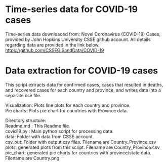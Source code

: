 # Time-series data for COVID-19 cases

Time-series data downloaded from:
Novel Coronavirus (COVID-19) Cases, provided by John Hopkins University CSSE github account. 
All details regarding data are provided in the link below.  
https://github.com/CSSEGISandData/COVID-19

# Data extraction for COVID-19 cases
This script extracts data for confirmed cases, cases that resulted in deaths, and recovered cases for each country 
and province, and writes data into a separate csv file.   

Visualization: Plots line plots for each country and province.  
Pie charts: Plots pie chart for countries with Province data.  

Directory structure:  
Readme.md : This Readme file.  
covid19.py : Main python script for processing data.  
data: Folder with data from CSSE account.  
csv_out: Folder with output csv files. Filename are Country_Province.csv  
plots: generated plots from this script. Filename are Country_Province.csv  
pie_chart: generated pie charts for countries with province/state data. Filename are Country.png
